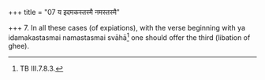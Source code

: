 +++
title = "07 य इदमकस्तस्मै नमस्तस्मै"

+++
7. In all these cases (of expiations), with the verse beginning with ya idamakastasmai namastasmai svāhā[^1] one should offer the third (libation of ghee).  


[^1]: TB III.7.8.3.
